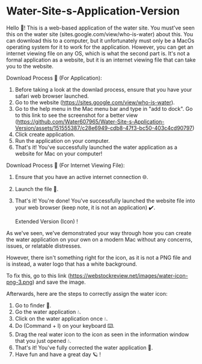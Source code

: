 # Water-Site-s-Application-Version
Hello 👋! This is a web-based application of the water site. You must've seen this on the water site (sites.google.com/view/who-is-water) about this. You can download this to a computer, but it unfortunately must only be a MacOs operating system for it to work for the application. However, you can get an internet viewing file on any OS, which is what the second part is. It's not a formal application as a website, but it is an internet viewing file that can take you to the website.

Download Process 🔽 (For Application):

1. Before taking a look at the downlad process, ensure that you have your safari web browser launched.
2. Go to the website (https://sites.google.com/view/who-is-water).
3. Go to the help menu in the Mac menu bar and type in "add to dock". Go to this link to see the screenshot for a better view (https://github.com/Water607965/Water-Site-s-Application-Version/assets/151555387/c28e6949-cdb8-47f3-bc50-403c4cd90797)
4. Click create application.
5. Run the application on your computer.
6. That's it! You've successfully launched the water application as a website for Mac on your computer!

Download Process 🔽 (For Internet Viewing File):

1. Ensure that you have an active internet connection 🌐.
2. Launch the file 📁.
3. That's it! You're done! You've successfully launched the website file into your web browser (keep note, it is not an application) ✔️.

	Extended Version (Icon) !

As we've seen, we've demonstrated your way through how you can create the water application on your own on a modern Mac without any concerns, issues, or relatable distresses.

However, there isn't something right for the icon, as it is not a PNG file and is instead, a water logo that has a white background.

To fix this, go to this link (https://webstockreview.net/images/water-icon-png-3.png) and save the image.

Afterwards, here are the steps to correctly assign the water icon:

1. Go to finder 📁.
2. Go the water application 💧.
3. Click on the water application once 💧.
4. Do (Command + I) on your keyboard ⌨️.
5. Drag the real water icon to the icon as seen in the information window that you just opened 💧.
6. That's it! You've fully corrected the water application 🔌.
7. Have fun and have a great day 🪐 !
